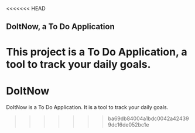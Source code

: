 <<<<<<< HEAD
## DoItNow, a To Do Application

This project is a To Do Application, a tool to track your daily goals.
=======
# DoItNow
DoItNow is a To Do Application. It is a tool to track your daily goals.
>>>>>>> ba69db84004a1bdc0042a424399dc16de052bc1e
